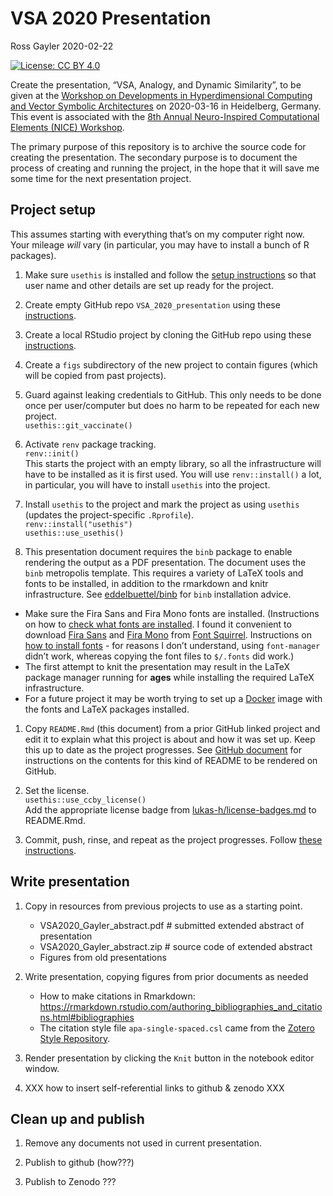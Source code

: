 VSA 2020 Presentation
================
Ross Gayler
2020-02-22

<!-- README.md is generated from README.Rmd. Please edit that file -->

<!-- badges: start -->

[![License: CC
BY 4.0](https://img.shields.io/badge/License-CC%20BY%204.0-lightgrey.svg)](https://creativecommons.org/licenses/by/4.0/)
<!-- [![DOI](https://zenodo.org/badge/205238383.svg)](https://zenodo.org/badge/latestdoi/205238383) -->
<!-- [![Launch Rstudio Binder](http://mybinder.org/badge_logo.svg)](https://mybinder.org/v2/gh/rgayler/scorecal_CSCC_2019/master?urlpath=rstudio) -->
<!-- badges: end -->

Create the presentation, “VSA, Analogy, and Dynamic Similarity”, to be
given at the [Workshop on Developments in Hyperdimensional Computing and
Vector Symbolic
Architectures](https://sites.google.com/view/vsaworkshop2020/home) on
2020-03-16 in Heidelberg, Germany. This event is associated with the
[8th Annual Neuro-Inspired Computational Elements (NICE)
Workshop](https://niceworkshop.org/nice-2020/).

The primary purpose of this repository is to archive the source code for
creating the presentation. The secondary purpose is to document the
process of creating and running the project, in the hope that it will
save me some time for the next presentation project.

## Project setup

This assumes starting with everything that’s on my computer right now.
Your mileage *will* vary (in particular, you may have to install a bunch
of R packages).

1.  Make sure `usethis` is installed and follow the [setup
    instructions](https://usethis.r-lib.org/articles/articles/usethis-setup.html)
    so that user name and other details are set up ready for the
    project.

2.  Create empty GitHub repo `VSA_2020_presentation` using these
    [instructions](https://happygitwithr.com/new-github-first.html#make-a-repo-on-github-2).

3.  Create a local RStudio project by cloning the GitHub repo using
    these
    [instructions](https://happygitwithr.com/new-github-first.html#new-rstudio-project-via-git-clone).

4.  Create a `figs` subdirectory of the new project to contain figures
    (which will be copied from past projects).

5.  Guard against leaking credentials to GitHub. This only needs to be
    done once per user/computer but does no harm to be repeated for each
    new project.  
    `usethis::git_vaccinate()`

6.  Activate `renv` package tracking.  
    `renv::init()`  
    This starts the project with an empty library, so all the
    infrastructure will have to be installed as it is first used. You
    will use `renv::install()` a lot, in particular, you will have to
    install `usethis` into the project.

7.  Install `usethis` to the project and mark the project as using
    `usethis` (updates the project-specific `.Rprofile`).  
    `renv::install("usethis")`  
    `usethis::use_usethis()`

8.  This presentation document requires the `binb` package to enable
    rendering the output as a PDF presentation. The document uses the
    `binb` metropolis template. This requires a variety of LaTeX tools
    and fonts to be installed, in addition to the rmarkdown and knitr
    infrastructure. See
    [eddelbuettel/binb](https://github.com/eddelbuettel/binb) for `binb`
    installation advice.

<!-- end list -->

  - Make sure the Fira Sans and Fira Mono fonts are installed.
    (Instructions on how to [check what fonts are
    installed](https://www.cyberciti.biz/tips/quickly-list-all-available-fonts.html).
    I found it convenient to download [Fira
    Sans](https://www.fontsquirrel.com/fonts/fira-sans) and [Fira
    Mono](https://www.fontsquirrel.com/fonts/fira-mono) from [Font
    Squirrel](https://www.fontsquirrel.com). Instructions on [how to
    install fonts](https://itsfoss.com/install-fonts-ubuntu/) - for
    reasons I don’t understand, using `font-manager` didn’t work,
    whereas copying the font files to `$/.fonts` did work.)
  - The first attempt to knit the presentation may result in the LaTeX
    package manager running for **ages** while installing the required
    LaTeX infrastructure.
  - For a future project it may be worth trying to set up a
    [Docker](https://www.docker.com/) image with the fonts and LaTeX
    packages installed.

<!-- end list -->

1.  Copy `README.Rmd` (this document) from a prior GitHub linked project
    and edit it to explain what this project is about and how it was set
    up. Keep this up to date as the project progresses. See [GitHub
    document](https://rmarkdown.rstudio.com/github_document_format.html)
    for instructions on the contents for this kind of README to be
    rendered on GitHub.

2.  Set the license.  
    `usethis::use_ccby_license()`  
    Add the appropriate license badge from
    [lukas-h/license-badges.md](https://gist.github.com/lukas-h/2a5d00690736b4c3a7ba)
    to README.Rmd.

3.  Commit, push, rinse, and repeat as the project progresses. Follow
    [these
    instructions](https://happygitwithr.com/new-github-first.html#make-local-changes-save-commit-1).

## Write presentation

1.  Copy in resources from previous projects to use as a starting point.
    
      - VSA2020\_Gayler\_abstract.pdf \# submitted extended abstract of
        presentation
      - VSA2020\_Gayler\_abstract.zip \# source code of extended
        abstract
      - Figures from old presentations

2.  Write presentation, copying figures from prior documents as needed
    
      - How to make citations in Rmarkdown:
        <https://rmarkdown.rstudio.com/authoring_bibliographies_and_citations.html#bibliographies>
      - The citation style file `apa-single-spaced.csl` came from the
        [Zotero Style
        Repository](https://www.zotero.org/styles?q=id%3Aapa-single-spaced&fields=psychology&format=author-date).

3.  Render presentation by clicking the `Knit` button in the notebook
    editor window.

4.  XXX how to insert self-referential links to github & zenodo XXX

## Clean up and publish

1.  Remove any documents not used in current presentation.

2.  Publish to github (how???)

3.  Publish to Zenodo ???
